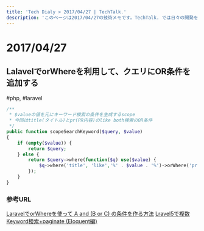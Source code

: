 ```yaml
---
title: 'Tech Dialy > 2017/04/27 | TechTalk.'
description: 'このページは2017/04/27の技術メモです。TechTalk. では日々の開発を個人メモとして残しています。将来に向けて技術ノウハウを蓄積することを目的とします。'
---
```

# 2017/04/27
## LalavelでorWhereを利用して、クエリにOR条件を追加する
#php, #laravel

```php
/**
 * $valueの値を元にキーワード検索の条件を生成するscope
 * 今回はtitle(タイトル)とpr(PR内容)のlike both検索のOR条件
 */
public function scopeSearchKeyword($query, $value)
{
    if (empty($value)) {
        return $query;
    } else {
        return $query->where(function($q) use($value) {
            $q->where('title', 'like','%' . $value . '%')->orWhere('pr', 'like','%' . $value . '%');
        });
    }
}
```

### 参考URL
[LaravelでorWhereを使って A and (B or C) の条件を作る方法](http://mask.hatenadiary.com/entry/2014/11/22/151730)
[Lravel5で複数Keyword検索+paginate (Eloquent編)](https://qiita.com/zaburo/items/fe1947ebcf530e8f3773)